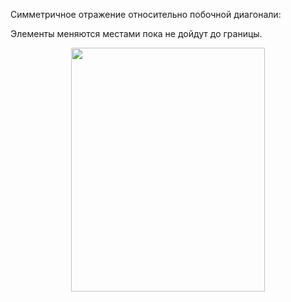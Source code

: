 Симметричное отражение относительно побочной диагонали:

Элементы меняются местами пока не дойдут до границы.

<p align="center">
  <img src="https://github.com/Macc0de/C_collection/assets/138070020/6bc6e98e-b956-4ba4-a148-e3a7fbbbd445" height="390" width="310">
</p>

